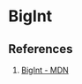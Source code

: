 # BigInt

## References

1. [BigInt - MDN](https://developer.mozilla.org/en-US/docs/Web/JavaScript/Reference/Global_Objects/BigInt)